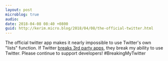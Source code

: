 ```yaml
---
layout: post
microblog: true
audio: 
date: 2018-04-08 08:40 +0800
guid: http://kerim.micro.blog/2018/04/08/the-official-twitter.html
---
```

The official twitter app makes it nearly impossible to use Twitter's own "lists" function. If Twitter [breaks 3rd party apps](https://www.macstories.net/news/twitter-delays-transition-to-new-api-that-threatens-third-party-clients/), they break my ability to use Twitter. Please continue to support developers! #BreakingMyTwitter 
